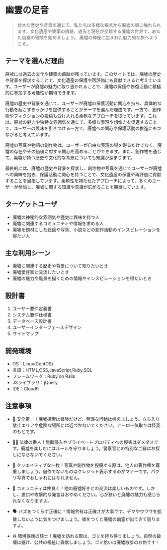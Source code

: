 # 幽霊の足音

> 壮大な歴史や背景を通じて、私たちは多様な視点から廃墟の魂に触れられます。文化遺産や建築の痕跡、過去と現在が交錯する廃墟の世界で、あなた自身の冒険を始めましょう。
> 廃墟の神秘に包まれた魅力的な旅へようこそ。

## テーマを選んだ理由
廃墟には過去の文化や建築の痕跡が残っています。このサイトでは、廃墟の歴史や背景を探求することで、文化遺産の保護や再評価にも貢献できると考えています。ユーザーが廃墟の魅力に取り憑かれることで、廃墟の保護や修復活動に積極的に参加する可能性が期待できます。

廃墟の歴史や背景を通じて、ユーザーが廃墟の保護活動に関心を持ち、具体的な行動を起こすきっかけを提供することがテーマを選んだ理由です。一方で、創作物やフィクションの投稿も受け入れる柔軟なアプローチを取っています。これは、廃墟の魅力や独特な雰囲気を通じて、多様な表現や想像力を促進することで、ユーザーの興味を引きつける一方で、廃墟への関心や保護活動の推進にもつながると考えています。

廃墟の写真や物語の創作物は、ユーザーが自由な表現の場を得るだけでなく、廃墟の存在やその価値に対する関心を高めることができます。また、創作物を通じて、廃墟が持つ歴史や文化的な背景についても知識が深まります。

最終的には、廃墟の歴史や背景を探求し、創作物や写真を通じてユーザーが廃墟への興味を抱き、保護活動に関心を持つことで、文化遺産の保護や再評価に貢献することを目指しています。柔軟性を持たせたアプローチによって、多くのユーザーが参加し、廃墟に関する知識や意識が広がることを期待しています。

## ターゲットユーザ

-   廃墟の神秘的な雰囲気や歴史に興味を持つ人
-   廃墟に関連するコミュニティや情報を求める人
-  廃墟を題材にした絵画や写真、小説などの創作活動のインスピレーションを得たい人

## 主な利用シーン

-   廃墟に関連する歴史や背景について知りたいとき
-   廃墟愛好家と交流したいとき
-  廃墟の魅力や風景を描くための情報やインスピレーションを得たいとき

## 設計書

1.  ユーザー要件定義書
2.  システム要件仕様書
3.  データベース設計書
4.  ユーザーインターフェースデザイン
5.  サイトマップ

## 開発環境

-   OS：Linux(CentOS)
-   言語：HTML,CSS,JavaScript,Ruby,SQL
-   フレームワーク：Ruby on Rails
-   JSライブラリ：jQuery
-   IDE：Cloud9

## 注意事項

-   🚧 安全第一！廃墟探索は冒険だけど、無謀な行動は控えましょう。立ち入り禁止エリアや危険な場所には近づかないでください。ヒーロー気取りは怪我のもとです。

-   🕵️‍♂️ 法律の番人！無断侵入やプライベートプロパティへの侵害はダメダメです。廃墟を楽しむにはルールを守りましょう。警察官との特別なご縁はお探しにならないでください。
-   📸 クリエイティブな一枚！写真や創作物を投稿する際は、他人の著作権を尊重しましょう。自作でないものはクレジット表示するのがマナーです。パクリ写真でおしゃれにはなれません。
-  💬 コミュニティは仲良く！他の廃墟好きとの交流は楽しいものです。しかし、悪口や攻撃的な発言はおやめください。心が狭いと廃墟の魅力も感じられなくなりますよ。
-   🗣 バズをつくらず正確に！情報共有は正確さが大事です。デマやウワサを拡散しないように気をつけましょう。嘘をつくと廃墟の幽霊が出てきて怒りますよ。
-   ♻️ 環境保護の騎士！廃墟を訪れる際は、ゴミを持ち帰りましょう。自然の破壊は避け、公共の福祉に貢献しましょう。ゴミ拾いは廃墟散歩のお供です！